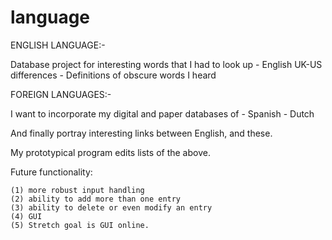 # language

ENGLISH LANGUAGE:-

Database project for interesting words that I had to look up
    - English UK-US differences
    - Definitions of obscure words I heard

FOREIGN LANGUAGES:-

I want to incorporate my digital and paper databases of
    - Spanish
    - Dutch

And finally portray interesting links between English, and these.



My prototypical program edits lists of the above. 

Future functionality:

	(1) more robust input handling
	(2) ability to add more than one entry
	(3) ability to delete or even modify an entry
    (4) GUI
	(5) Stretch goal is GUI online.